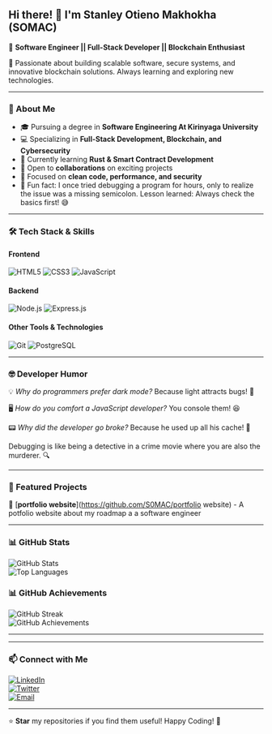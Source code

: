 ## Hi there! 👋 I'm Stanley Otieno Makhokha (SOMAC)

🚀 **Software Engineer || Full-Stack Developer || Blockchain Enthusiast**  

🔭 Passionate about building scalable software, secure systems, and innovative blockchain solutions. Always learning and exploring new technologies.  

---

### 🚀 About Me
- 🎓 Pursuing a degree in **Software Engineering At Kirinyaga University**
- 💻 Specializing in **Full-Stack Development, Blockchain, and Cybersecurity**
- 🌱 Currently learning **Rust & Smart Contract Development**
- 🤝 Open to **collaborations** on exciting projects
- 🎯 Focused on **clean code, performance, and security**
- 🤖 Fun fact: I once tried debugging a program for hours, only to realize the issue was a missing semicolon. Lesson learned: Always check the basics first! 😅

---

### 🛠️ Tech Stack & Skills

#### **Frontend**
![HTML5](https://img.shields.io/badge/HTML5-E34F26?style=for-the-badge&logo=html5&logoColor=white)
![CSS3](https://img.shields.io/badge/CSS3-1572B6?style=for-the-badge&logo=css3&logoColor=white)
![JavaScript](https://img.shields.io/badge/JavaScript-F7DF1E?style=for-the-badge&logo=javascript&logoColor=black)

#### **Backend**
![Node.js](https://img.shields.io/badge/Node.js-43853D?style=for-the-badge&logo=node.js&logoColor=white)
![Express.js](https://img.shields.io/badge/Express.js-000000?style=for-the-badge&logo=express&logoColor=white)

#### **Other Tools & Technologies**
![Git](https://img.shields.io/badge/Git-F05032?style=for-the-badge&logo=git&logoColor=white)
![PostgreSQL](https://img.shields.io/badge/PostgreSQL-316192?style=for-the-badge&logo=postgresql&logoColor=white)

---

### 🤓 Developer Humor

💡 *Why do programmers prefer dark mode?* Because light attracts bugs! 🐞

🖥️ *How do you comfort a JavaScript developer?* You console them! 😆

📟 *Why did the developer go broke?* Because he used up all his cache! 💸

Debugging is like being a detective in a crime movie where you are also the murderer. 🔍

---

### 📌 Featured Projects
🔹 [**portfolio website**](https://github.com/S0MAC/portfolio website) - A potfolio website about my roadmap a a software engineer  


---

### 📊 GitHub Stats
![GitHub Stats](https://github-readme-stats.vercel.app/api?username=S0MAC&show_icons=true&theme=radical)  
![Top Languages](https://github-readme-stats.vercel.app/api/top-langs/?username=S0MAC&layout=compact&theme=radical)
### 📊 GitHub Achievements
![GitHub Streak](https://github-readme-streak-stats.herokuapp.com/?user=S0MAC&theme=radical)  
![GitHub Achievements](https://github-profile-trophy.vercel.app/?username=S0MAC&theme=radical)

---
---

### 📫 Connect with Me
[![LinkedIn](https://img.shields.io/badge/LinkedIn-Profile-blue?style=for-the-badge&logo=linkedin)](https://linkedin.com/in/stanleyotienomakhokha)  
[![Twitter](https://img.shields.io/badge/Twitter-@yugenfrica-1DA1F2?style=for-the-badge&logo=twitter)](https://twitter.com/SOMAC)  
[![Email](https://img.shields.io/badge/Email-Contact%20Me-green?style=for-the-badge&logo=gmail)](mailto:stanleyotienomakhoka.dev@gmail.com)

---

⭐ **Star** my repositories if you find them useful! Happy Coding! 🚀
